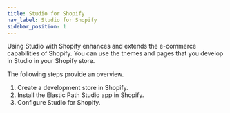 ```yaml
---
title: Studio for Shopify
nav_label: Studio for Shopify
sidebar_position: 1
---
```


Using Studio with Shopify enhances and extends the e-commerce capabilities of Shopify. You can use the themes and pages that you develop in Studio in your Shopify store.

The following steps provide an overview.

1. Create a development store in Shopify.
2. Install the Elastic Path Studio app in Shopify.
3. Configure Studio for Shopify.
